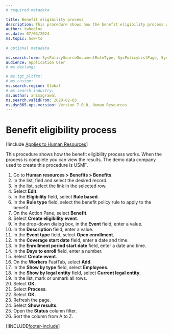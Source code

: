 ```yaml
--- 
# required metadata 
 
title: Benefit eligibility process
description: This procedure shows how the benefit eligibility process works. 
author: twheeloc
ms.date: 07/03/2024
ms.topic: how-to 
 
# optional metadata 
 
ms.search.form: SysPolicySourceDocumentRuleType, SysPolicyListPage, SysPolicy, HcmBenefitEligibilityPolicy, HcmBenefit, BenefitWorkspace, HcmBenefitSummaryPart   
audience: Application User 
# ms.devlang:  

# ms.tgt_pltfrm:  
# ms.custom:  
ms.search.region: Global
# ms.search.industry: 
ms.author: anisagrawal
ms.search.validFrom: 2020-02-03
ms.dyn365.ops.version: Version 7.0.0, Human Resources
---
```


# Benefit eligibility process



[!include [Applies to Human Resources](../includes/applies-to-hr.md)]

This procedure shows how the benefit eligibility process works. When the process is complete you can view the results. The demo data company used to create this procedure is USMF.

1. Go to **Human resources > Benefits > Benefits**.
2. In the list, find and select the desired record.
3. In the list, select the link in the selected row.
4. Select **Edit**.
5. In the **Eligibility** field, select **Rule based**.
6. In the **Rule type** field, select the benefit policy rule to apply to the benefit.
7. On the Action Pane, select **Benefit**.
8. Select **Create eligibility event**.
9. In the drop-down dialog box, in the **Event** field, enter a value.
10. In the **Description** field, enter a value.
11. In the **Event type** field, select **Open enrollment**.
12. In the **Coverage start date** field, enter a date and time.
13. In the **Enrollment period start date** field, enter a date and time.
14. In the **Days to enroll** field, enter a number.
15. Select **Create event**.
16. On the **Workers** FastTab, select **Add**.
17. In the **Show by type** field, select **Employees**.
18. In the **Show by legal entity** field, select **Current legal entity**.
19. In the list, mark or unmark all rows.
20. Select **OK**.
21. Select **Process**.
22. Select **OK**.
23. Refresh the page.
24. Select **Show results**.
25. Open the **Status** column filter.
26. Sort the column from A to Z.

[!INCLUDE[footer-include](../includes/footer-banner.md)]
